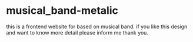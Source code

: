 # musical_band-metalic
this is a frontend website for based on musical band. if you like this design and want to know more detail please inform me thank you.  
